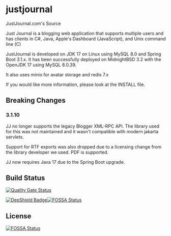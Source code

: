 justjournal
===========

JustJournal.com's Source

Just Journal is a blogging web application that supports multiple users and has clients in
C#, Java, Apple's Dashboard (JavaScript), and Unix command line (C)

JustJournal is developed on JDK 17 on Linux
using MySQL 8.0 and Spring Boot 3.1.x.  It has been successfully
deployed on MidnightBSD 3.2 with the OpenJDK 17 using MySQL 8.0.39.

It also uses minio for avatar storage and redis 7.x

If you would like more information, please look at the INSTALL file.

## Breaking Changes

### 3.1.10
JJ no longer supports the legacy Blogger XML-RPC API.  The library used for this was not maintained and it wasn't compatible with modern jakarta servlets. 

Support for RTF exports was also dropped due to a licensing change from the library developer we used. PDF is supported. 

JJ now requires Java 17 due to the Spring Boot upgrade.

## Build Status

[![Quality Gate Status](https://sonarcloud.io/api/project_badges/measure?project=com.justjournal%3Ajustjournal&metric=alert_status)](https://sonarcloud.io/summary/new_code?id=com.justjournal%3Ajustjournal)

[![DepShield Badge](https://depshield.sonatype.org/badges/laffer1/justjournal/depshield.svg)](https://depshield.github.io)[![FOSSA Status](https://app.fossa.io/api/projects/git%2Bgithub.com%2Flaffer1%2Fjustjournal.svg?type=shield)](https://app.fossa.io/projects/git%2Bgithub.com%2Flaffer1%2Fjustjournal?ref=badge_shield)


## License
[![FOSSA Status](https://app.fossa.io/api/projects/git%2Bgithub.com%2Flaffer1%2Fjustjournal.svg?type=large)](https://app.fossa.io/projects/git%2Bgithub.com%2Flaffer1%2Fjustjournal?ref=badge_large)
